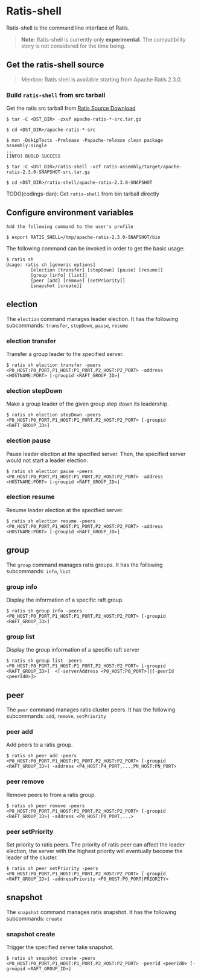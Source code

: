 <!---
  Licensed to the Apache Software Foundation (ASF) under one or more
  contributor license agreements.  See the NOTICE file distributed with
  this work for additional information regarding copyright ownership.
  The ASF licenses this file to You under the Apache License, Version 2.0
  (the "License"); you may not use this file except in compliance with
  the License.  You may obtain a copy of the License at

      http://www.apache.org/licenses/LICENSE-2.0

  Unless required by applicable law or agreed to in writing, software
  distributed under the License is distributed on an "AS IS" BASIS,
  WITHOUT WARRANTIES OR CONDITIONS OF ANY KIND, either express or implied.
  See the License for the specific language governing permissions and
  limitations under the License.
-->

# Ratis-shell

Ratis-shell is the command line interface of Ratis.

> **Note**:
> Ratis-shell is currently only **experimental**.
> The compatibility story is not considered for the time being.


## Get the ratis-shell source 

>Mention: Ratis shell is available starting from Apache Ratis 2.3.0.

### Build `ratis-shell` from src tarball
Get the ratis src tarball from [Ratis Source Download](https://ratis.apache.org/downloads.html)

```
$ tar -C <DST_DIR> -zxvf apache-ratis-*-src.tar.gz

$ cd <DST_DIR>/apache-ratis-*-src

$ mvn -DskipTests -Prelease -Papache-release clean package assembly:single
...
[INFO] BUILD SUCCESS

$ tar -C <DST_DIR>/ratis-shell -xzf ratis-assembly/target/apache-ratis-2.3.0-SNAPSHOT-src.tar.gz

$ cd <DST_DIR>/ratis-shell/apache-ratis-2.3.0-SNAPSHOT
```
TODO(codings-dan): Get `ratis-shell` from bin tarball directly

## Configure environment variables

```
Add the following command to the user's profile

$ export RATIS_SHELL=/tmp/apache-ratis-2.3.0-SNAPSHOT/bin
```

The following command can be invoked in order to get the basic usage:

```shell
$ ratis sh
Usage: ratis sh [generic options]
         [election [transfer] [stepDown] [pause] [resume]]
         [group [info] [list]]
         [peer [add] [remove] [setPriority]]
         [snapshot [create]]
```

## election
The `election` command manages leader election.
It has the following subcommands:
`transfer`, `stepDown`, `pause`, `resume`

### election transfer
Transfer a group leader to the specified server.
```
$ ratis sh election transfer -peers <P0_HOST:P0_PORT,P1_HOST:P1_PORT,P2_HOST:P2_PORT> -address <HOSTNAME:PORT> [-groupid <RAFT_GROUP_ID>]
```

### election stepDown
Make a group leader of the given group step down its leadership.
```
$ ratis sh election stepDown -peers <P0_HOST:P0_PORT,P1_HOST:P1_PORT,P2_HOST:P2_PORT> [-groupid <RAFT_GROUP_ID>]
```

### election pause
Pause leader election at the specified server.
Then, the specified server would not start a leader election.
```
$ ratis sh election pause -peers <P0_HOST:P0_PORT,P1_HOST:P1_PORT,P2_HOST:P2_PORT> -address <HOSTNAME:PORT> [-groupid <RAFT_GROUP_ID>]
```

### election resume
Resume leader election at the specified server.
```
$ ratis sh election resume -peers <P0_HOST:P0_PORT,P1_HOST:P1_PORT,P2_HOST:P2_PORT> -address <HOSTNAME:PORT> [-groupid <RAFT_GROUP_ID>]
```

## group
The `group` command manages ratis groups.
It has the following subcommands:
`info`, `list`

### group info
Display the information of a specific raft group.
```
$ ratis sh group info -peers <P0_HOST:P0_PORT,P1_HOST:P1_PORT,P2_HOST:P2_PORT> [-groupid <RAFT_GROUP_ID>]
```

### group list
Display the group information of a specific raft server
```
$ ratis sh group list -peers <P0_HOST:P0_PORT,P1_HOST:P1_PORT,P2_HOST:P2_PORT> [-groupid <RAFT_GROUP_ID>]  <[-serverAddress <P0_HOST:P0_PORT>]|[-peerId <peerId0>]>
```

## peer
The `peer` command manages ratis cluster peers.
It has the following subcommands:
`add`, `remove`, `setPriority`

### peer add
Add peers to a ratis group.
```
$ ratis sh peer add -peers <P0_HOST:P0_PORT,P1_HOST:P1_PORT,P2_HOST:P2_PORT> [-groupid <RAFT_GROUP_ID>] -address <P4_HOST:P4_PORT,...,PN_HOST:PN_PORT>
```

### peer remove
Remove peers to from a ratis group.
```
$ ratis sh peer remove -peers <P0_HOST:P0_PORT,P1_HOST:P1_PORT,P2_HOST:P2_PORT> [-groupid <RAFT_GROUP_ID>] -address <P0_HOST:P0_PORT,...>
```

### peer setPriority
Set priority to ratis peers.
The priority of ratis peer can affect the leader election, the server with the highest priority will eventually become the leader of the cluster.
```
$ ratis sh peer setPriority -peers <P0_HOST:P0_PORT,P1_HOST:P1_PORT,P2_HOST:P2_PORT> [-groupid <RAFT_GROUP_ID>] -addressPriority <P0_HOST:P0_PORT|PRIORITY>
```
## snapshot
The `snapshot` command manages ratis snapshot.
It has the following subcommands:
`create`

### snapshot create
Trigger the specified server take snapshot.
```
$ ratis sh snapshot create -peers <P0_HOST:P0_PORT,P1_HOST:P1_PORT,P2_HOST:P2_PORT> -peerId <peerId0> [-groupid <RAFT_GROUP_ID>]
```

